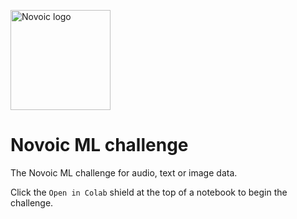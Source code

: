 <a href="https://novoic.com"><img src="https://novoic.com/wp-content/uploads/2019/10/logo_320px.png" alt="Novoic logo" width="160"/></a>

# Novoic ML challenge
The Novoic ML challenge for audio, text or image data.

Click the `Open in Colab` shield at the top of a notebook to begin the challenge.
